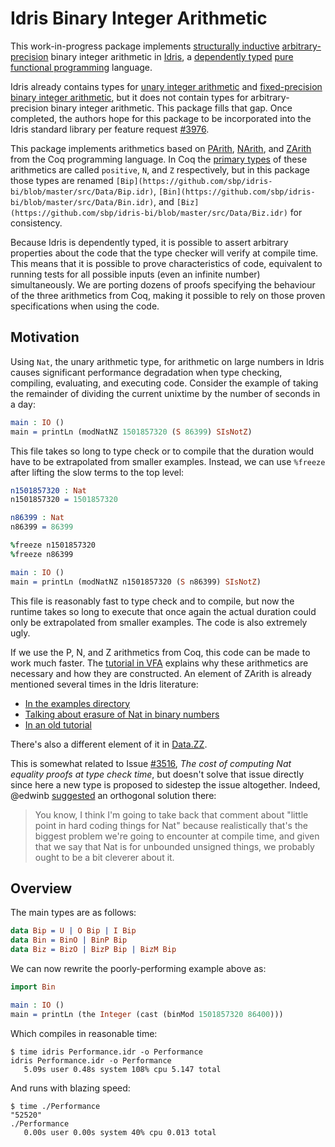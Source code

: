 # Idris Binary Integer Arithmetic

This work-in-progress package implements [structurally inductive](https://en.wikipedia.org/wiki/Structural_induction) [arbitrary-precision](https://en.wikipedia.org/wiki/Arbitrary-precision_arithmetic) binary integer arithmetic in [Idris](https://www.idris-lang.org/), a [dependently typed](https://en.wikipedia.org/wiki/Dependent_type) [pure functional programming](https://en.wikipedia.org/wiki/Purely_functional_programming) language.

Idris already contains types for [unary integer arithmetic](https://www.idris-lang.org/docs/1.0/prelude_doc/docs/Prelude.Nat.html) and [fixed-precision binary integer arithmetic](https://www.idris-lang.org/docs/1.0/base_doc/docs/Data.Bits.html), but it does not contain types for arbitrary-precision binary integer arithmetic. This package fills that gap. Once completed, the authors hope for this package to be incorporated into the Idris standard library per feature request [#3976](https://github.com/idris-lang/Idris-dev/issues/3976).

This package implements arithmetics based on [PArith](https://coq.inria.fr/library/Coq.PArith.PArith.html), [NArith](https://coq.inria.fr/library/Coq.NArith.NArith.html), and [ZArith](https://coq.inria.fr/library/Coq.ZArith.ZArith.html) from the Coq programming language. In Coq the [primary types](https://coq.inria.fr/library/Coq.Numbers.BinNums.html) of these arithmetics are called `positive`, `N`, and `Z` respectively, but in this package those types are renamed `[Bip](https://github.com/sbp/idris-bi/blob/master/src/Data/Bip.idr)`, `[Bin](https://github.com/sbp/idris-bi/blob/master/src/Data/Bin.idr)`, and `[Biz](https://github.com/sbp/idris-bi/blob/master/src/Data/Biz.idr)` for consistency.

Because Idris is dependently typed, it is possible to assert arbitrary properties about the code that the type checker will verify at compile time. This means that it is possible to prove characteristics of code, equivalent to running tests for all possible inputs (even an infinite number) simultaneously. We are porting dozens of proofs specifying the behaviour of the three arithmetics from Coq, making it possible to rely on those proven specifications when using the code.

## Motivation

Using `Nat`, the unary arithmetic type, for arithmetic on large numbers in Idris causes significant performance degradation when type checking, compiling, evaluating, and executing code. Consider the example of taking the remainder of dividing the current unixtime by the number of seconds in a day:

```idris
main : IO ()
main = printLn (modNatNZ 1501857320 (S 86399) SIsNotZ)
```

This file takes so long to type check or to compile that the duration would have to be extrapolated from smaller examples. Instead, we can use `%freeze` after lifting the slow terms to the top level:

```idris
n1501857320 : Nat
n1501857320 = 1501857320

n86399 : Nat
n86399 = 86399

%freeze n1501857320
%freeze n86399

main : IO ()
main = printLn (modNatNZ n1501857320 (S n86399) SIsNotZ)
```

This file is reasonably fast to type check and to compile, but now the runtime takes so long to execute that once again the actual duration could only be extrapolated from smaller examples. The code is also extremely ugly.

If we use the P, N, and Z arithmetics from Coq, this code can be made to work much faster. The [tutorial in VFA](https://www.cs.princeton.edu/~appel/vfa/Trie.html) explains why these arithmetics are necessary and how they are constructed. An element of ZArith is already mentioned several times in the Idris literature:

* [In the examples directory](https://github.com/idris-lang/idris-tutorial/blob/master/examples/binary.idr)
* [Talking about erasure of Nat in binary numbers](https://github.com/idris-lang/Idris-dev/blob/master/docs/reference/erasure.rst#binary-numbers)
* [In an old tutorial](https://github.com/edwinb/Idris-old/blob/master/web/tutorial/provisional.idr)

There's also a different element of it in [Data.ZZ](https://github.com/idris-lang/Idris-dev/blob/master/libs/contrib/Data/ZZ.idr).

This is somewhat related to Issue [#3516](https://github.com/idris-lang/Idris-dev/issues/3516), *The cost of computing Nat equality proofs at type check time*, but doesn't solve that issue directly since here a new type is proposed to sidestep the issue altogether. Indeed, @edwinb  [suggested](https://github.com/idris-lang/Idris-dev/issues/3516#issuecomment-263139429) an orthogonal solution there:

> You know, I think I'm going to take back that comment about "little point in
> hard coding things for Nat" because realistically that's the biggest problem
> we're going to encounter at compile time, and given that we say that Nat is
> for unbounded unsigned things, we probably ought to be a bit cleverer about
> it.

## Overview

The main types are as follows:

```idris
data Bip = U | O Bip | I Bip
data Bin = BinO | BinP Bip
data Biz = BizO | BizP Bip | BizM Bip
```

We can now rewrite the poorly-performing example above as:

```idris
import Bin

main : IO ()
main = printLn (the Integer (cast (binMod 1501857320 86400)))
```

Which compiles in reasonable time:

```
$ time idris Performance.idr -o Performance
idris Performance.idr -o Performance
   5.09s user 0.48s system 108% cpu 5.147 total
```

And runs with blazing speed:

```
$ time ./Performance
"52520"
./Performance
   0.00s user 0.00s system 40% cpu 0.013 total
```
